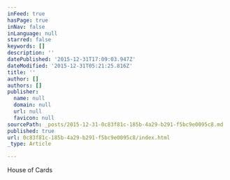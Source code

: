```yaml
---
inFeed: true
hasPage: true
inNav: false
inLanguage: null
starred: false
keywords: []
description: ''
datePublished: '2015-12-31T17:09:03.947Z'
dateModified: '2015-12-31T05:21:25.816Z'
title: ''
author: []
authors: []
publisher:
  name: null
  domain: null
  url: null
  favicon: null
sourcePath: _posts/2015-12-31-0c83f81c-185b-4a29-b291-f5bc9e0095c8.md
published: true
url: 0c83f81c-185b-4a29-b291-f5bc9e0095c8/index.html
_type: Article

---
```

House of Cards